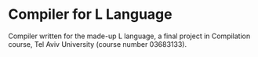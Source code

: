 # Compiler for L Language
Compiler written for the made-up L language, a final project in Compilation course, Tel Aviv University (course number 03683133).
